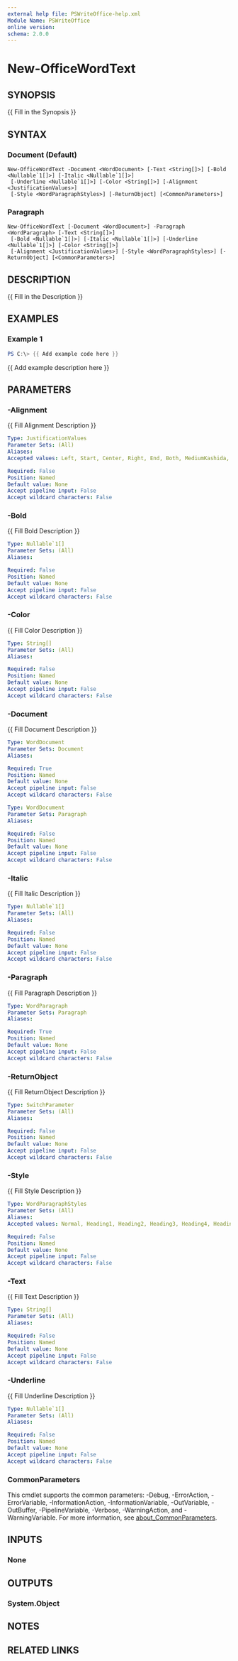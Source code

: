 ```yaml
---
external help file: PSWriteOffice-help.xml
Module Name: PSWriteOffice
online version:
schema: 2.0.0
---
```


# New-OfficeWordText

## SYNOPSIS
{{ Fill in the Synopsis }}

## SYNTAX

### Document (Default)
```
New-OfficeWordText -Document <WordDocument> [-Text <String[]>] [-Bold <Nullable`1[]>] [-Italic <Nullable`1[]>]
 [-Underline <Nullable`1[]>] [-Color <String[]>] [-Alignment <JustificationValues>]
 [-Style <WordParagraphStyles>] [-ReturnObject] [<CommonParameters>]
```

### Paragraph
```
New-OfficeWordText [-Document <WordDocument>] -Paragraph <WordParagraph> [-Text <String[]>]
 [-Bold <Nullable`1[]>] [-Italic <Nullable`1[]>] [-Underline <Nullable`1[]>] [-Color <String[]>]
 [-Alignment <JustificationValues>] [-Style <WordParagraphStyles>] [-ReturnObject] [<CommonParameters>]
```

## DESCRIPTION
{{ Fill in the Description }}

## EXAMPLES

### Example 1
```powershell
PS C:\> {{ Add example code here }}
```

{{ Add example description here }}

## PARAMETERS

### -Alignment
{{ Fill Alignment Description }}

```yaml
Type: JustificationValues
Parameter Sets: (All)
Aliases:
Accepted values: Left, Start, Center, Right, End, Both, MediumKashida, Distribute, NumTab, HighKashida, LowKashida, ThaiDistribute

Required: False
Position: Named
Default value: None
Accept pipeline input: False
Accept wildcard characters: False
```

### -Bold
{{ Fill Bold Description }}

```yaml
Type: Nullable`1[]
Parameter Sets: (All)
Aliases:

Required: False
Position: Named
Default value: None
Accept pipeline input: False
Accept wildcard characters: False
```

### -Color
{{ Fill Color Description }}

```yaml
Type: String[]
Parameter Sets: (All)
Aliases:

Required: False
Position: Named
Default value: None
Accept pipeline input: False
Accept wildcard characters: False
```

### -Document
{{ Fill Document Description }}

```yaml
Type: WordDocument
Parameter Sets: Document
Aliases:

Required: True
Position: Named
Default value: None
Accept pipeline input: False
Accept wildcard characters: False
```

```yaml
Type: WordDocument
Parameter Sets: Paragraph
Aliases:

Required: False
Position: Named
Default value: None
Accept pipeline input: False
Accept wildcard characters: False
```

### -Italic
{{ Fill Italic Description }}

```yaml
Type: Nullable`1[]
Parameter Sets: (All)
Aliases:

Required: False
Position: Named
Default value: None
Accept pipeline input: False
Accept wildcard characters: False
```

### -Paragraph
{{ Fill Paragraph Description }}

```yaml
Type: WordParagraph
Parameter Sets: Paragraph
Aliases:

Required: True
Position: Named
Default value: None
Accept pipeline input: False
Accept wildcard characters: False
```

### -ReturnObject
{{ Fill ReturnObject Description }}

```yaml
Type: SwitchParameter
Parameter Sets: (All)
Aliases:

Required: False
Position: Named
Default value: None
Accept pipeline input: False
Accept wildcard characters: False
```

### -Style
{{ Fill Style Description }}

```yaml
Type: WordParagraphStyles
Parameter Sets: (All)
Aliases:
Accepted values: Normal, Heading1, Heading2, Heading3, Heading4, Heading5, Heading6, Heading7, Heading8, Heading9, ListParagraph

Required: False
Position: Named
Default value: None
Accept pipeline input: False
Accept wildcard characters: False
```

### -Text
{{ Fill Text Description }}

```yaml
Type: String[]
Parameter Sets: (All)
Aliases:

Required: False
Position: Named
Default value: None
Accept pipeline input: False
Accept wildcard characters: False
```

### -Underline
{{ Fill Underline Description }}

```yaml
Type: Nullable`1[]
Parameter Sets: (All)
Aliases:

Required: False
Position: Named
Default value: None
Accept pipeline input: False
Accept wildcard characters: False
```

### CommonParameters
This cmdlet supports the common parameters: -Debug, -ErrorAction, -ErrorVariable, -InformationAction, -InformationVariable, -OutVariable, -OutBuffer, -PipelineVariable, -Verbose, -WarningAction, and -WarningVariable. For more information, see [about_CommonParameters](http://go.microsoft.com/fwlink/?LinkID=113216).

## INPUTS

### None

## OUTPUTS

### System.Object
## NOTES

## RELATED LINKS
